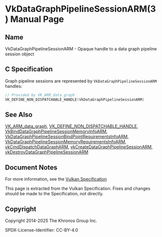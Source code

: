 # VkDataGraphPipelineSessionARM(3) Manual Page

## Name

VkDataGraphPipelineSessionARM - Opaque handle to a data graph pipeline session object



## [](#_c_specification)C Specification

Graph pipeline sessions are represented by `VkDataGraphPipelineSessionARM` handles:

```c++
// Provided by VK_ARM_data_graph
VK_DEFINE_NON_DISPATCHABLE_HANDLE(VkDataGraphPipelineSessionARM)
```

## [](#_see_also)See Also

[VK\_ARM\_data\_graph](https://registry.khronos.org/vulkan/specs/latest/man/html/VK_ARM_data_graph.html), [VK\_DEFINE\_NON\_DISPATCHABLE\_HANDLE](https://registry.khronos.org/vulkan/specs/latest/man/html/VK_DEFINE_NON_DISPATCHABLE_HANDLE.html), [VkBindDataGraphPipelineSessionMemoryInfoARM](https://registry.khronos.org/vulkan/specs/latest/man/html/VkBindDataGraphPipelineSessionMemoryInfoARM.html), [VkDataGraphPipelineSessionBindPointRequirementsInfoARM](https://registry.khronos.org/vulkan/specs/latest/man/html/VkDataGraphPipelineSessionBindPointRequirementsInfoARM.html), [VkDataGraphPipelineSessionMemoryRequirementsInfoARM](https://registry.khronos.org/vulkan/specs/latest/man/html/VkDataGraphPipelineSessionMemoryRequirementsInfoARM.html), [vkCmdDispatchDataGraphARM](https://registry.khronos.org/vulkan/specs/latest/man/html/vkCmdDispatchDataGraphARM.html), [vkCreateDataGraphPipelineSessionARM](https://registry.khronos.org/vulkan/specs/latest/man/html/vkCreateDataGraphPipelineSessionARM.html), [vkDestroyDataGraphPipelineSessionARM](https://registry.khronos.org/vulkan/specs/latest/man/html/vkDestroyDataGraphPipelineSessionARM.html)

## [](#_document_notes)Document Notes

For more information, see the [Vulkan Specification](https://registry.khronos.org/vulkan/specs/latest/html/vkspec.html#VkDataGraphPipelineSessionARM)

This page is extracted from the Vulkan Specification. Fixes and changes should be made to the Specification, not directly.

## [](#_copyright)Copyright

Copyright 2014-2025 The Khronos Group Inc.

SPDX-License-Identifier: CC-BY-4.0